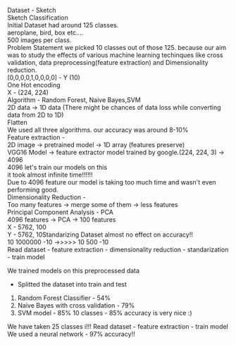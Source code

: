 Dataset - Sketch
<br>
Sketch Classification<br>
Initial Dataset had around 125 classes.<br>
aeroplane, bird, box etc.... <br>
500 images per class.<br>
Problem Statement we picked 10 
classes out of those 125.
because our aim was to study the effects of various machine learning techinques like 
cross validation, data preprocessing(feature extraction) and Dimensionality reduction.<br>
[0,0,0,0,1,0,0,0,0] - Y (10)<br> 
One Hot encoding<br>
X - (224, 224)<br>
Algorithm - Random Forest, Naive Bayes,SVM<br>
2D data -> 1D data (There might be chances of data loss while converting data from 2D to 1D)<br>
Flatten<br>
We used all three algorithms. our accuracy was around 8-10%<br>
Feature extraction -<br>
2D image -> pretrained model -> 1D array (features preserve)<br>
VGG16 Model -> feature extractor model trained by google.(224, 224, 3) -> 4096<br>
4096 let's train our models on this <br>
it took almost infinite time!!!!!!<br>
Due to 4096 feature our model is taking too much time and wasn't even performing good.<br>
Dimensionality Reduction -<br>
Too many features -> merge some of them -> less features<br>
Principal Component Analysis - PCA<br>
4096 features -> PCA -> 100 features<br>
X - 5762, 100<br>
Y - 5762, 10Standarizing Dataset almost no effect on 
accuracy!!<br>
10 1000000 -10 ->>>>> 10 500 -10<br>
Read dataset - feature extraction - dimensionality reduction - standarization - train model<br>

We trained models on this preprocessed data
- Splitted the dataset into train and test
1. Random Forest Classifier - 54%
2. Naive Bayes with cross validation - 79%
3. SVM model - 85%
10 classes - 85% accuracy is very nice :)<br>

We have taken 25 classes i!!!
Read dataset - feature extraction - train model 
We used a neural network - 97% accuracy!!
